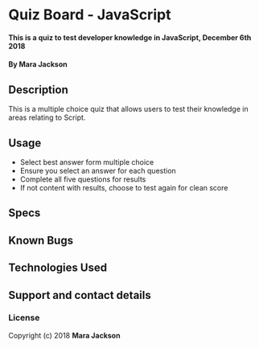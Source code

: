 # Quiz Board - JavaScript
#### This is a quiz to test developer knowledge in JavaScript, December 6th 2018
#### By **Mara Jackson**
## Description
This is a multiple choice quiz that allows users to test their knowledge in areas relating to Script.
## Usage
* Select best answer form multiple choice
* Ensure you select an answer for each question
* Complete all five questions for results
* If not content with results, choose to test again for clean score

## Specs

## Known Bugs

## Technologies Used

## Support and contact details

### License

Copyright (c) 2018 **Mara Jackson**

